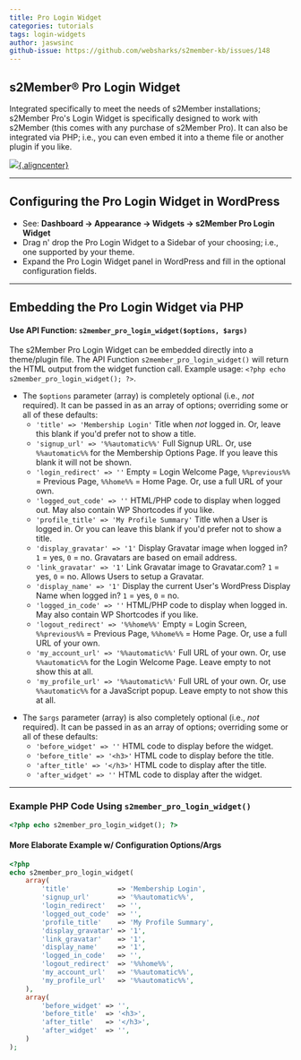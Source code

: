 ```yaml
---
title: Pro Login Widget
categories: tutorials
tags: login-widgets
author: jaswsinc
github-issue: https://github.com/websharks/s2member-kb/issues/148
---
```


## s2Member® Pro Login Widget

Integrated specifically to meet the needs of s2Member installations; s2Member Pro's Login Widget is specifically designed to work with s2Member (this comes with any purchase of s2Member Pro). It can also be integrated via PHP; i.e., you can even embed it into a theme file or another plugin if you like.

[![](http://cdn.websharks-inc.com/s2member/uploads/pro-screen-pro-login-widget.jpg){.aligncenter}](http://cdn.websharks-inc.com/s2member/uploads/pro-screen-pro-login-widget.jpg)

---

## Configuring the Pro Login Widget in WordPress

- See: **Dashboard → Appearance → Widgets → s2Member Pro Login Widget**
- Drag n' drop the Pro Login Widget to a Sidebar of your choosing; i.e., one supported by your theme.
- Expand the Pro Login Widget panel in WordPress and fill in the optional configuration fields.

---

## Embedding the Pro Login Widget via PHP

#### Use API Function: `s2member_pro_login_widget($options, $args)`

The s2Member Pro Login Widget can be embedded directly into a theme/plugin file. The API Function `s2member_pro_login_widget()` will return the HTML output from the widget function call. Example usage: `<?php echo s2member_pro_login_widget(); ?>`.

<div class="li-margins"></div>

- The `$options` parameter (array) is completely optional (i.e., _not_ required). It can be passed in as an array of options; overriding some or all of these defaults:
  -   `'title' => 'Membership Login'` Title when _not_ logged in. Or, leave this blank if you'd prefer not to show a title.
  -   `'signup_url' => '%%automatic%%'` Full Signup URL. Or, use `%%automatic%%` for the Membership Options Page. If you leave this blank it will not be shown.
  -   `'login_redirect' => ''` Empty = Login Welcome Page, `%%previous%%` = Previous Page, `%%home%%` = Home Page. Or, use a full URL of your own.
  -   `'logged_out_code' => ''` HTML/PHP code to display when logged out. May also contain WP Shortcodes if you like.
  -   `'profile_title' => 'My Profile Summary'` Title when a User is logged in. Or you can leave this blank if you'd prefer not to show a title.
  -   `'display_gravatar' => '1'` Display Gravatar image when logged in? `1` = yes, `0` = no. Gravatars are based on email address.
  -   `'link_gravatar' => '1'` Link Gravatar image to Gravatar.com? `1` = yes, `0` = no. Allows Users to setup a Gravatar.
  -   `'display_name' => '1'` Display the current User's WordPress Display Name when logged in? `1` = yes, `0` = no.
  -   `'logged_in_code' => ''` HTML/PHP code to display when logged in. May also contain WP Shortcodes if you like.
  -   `'logout_redirect' => '%%home%%'` Empty = Login Screen, `%%previous%%` = Previous Page, `%%home%%` = Home Page. Or, use a full URL of your own.
  -   `'my_account_url' => '%%automatic%%'` Full URL of your own. Or, use `%%automatic%%` for the Login Welcome Page. Leave empty to not show this at all.
  -   `'my_profile_url' => '%%automatic%%'` Full URL of your own. Or, use `%%automatic%%` for a JavaScript popup. Leave empty to not show this at all.

<div class="li-margins"></div>

- The `$args` parameter (array) is also completely optional (i.e., _not_ required). It can be passed in as an array of options; overriding some or all of these defaults:
  -   `'before_widget' => ''` HTML code to display before the widget.
  -   `'before_title' => '<h3>'` HTML code to display before the title.
  -   `'after_title' => '</h3>'` HTML code to display after the title.
  -   `'after_widget' => ''` HTML code to display after the widget.

---

### Example PHP Code Using `s2member_pro_login_widget()`

```php
<?php echo s2member_pro_login_widget(); ?>
```

#### More Elaborate Example w/ Configuration Options/Args

```php
<?php
echo s2member_pro_login_widget(
	array(
		'title'            => 'Membership Login',
		'signup_url'       => '%%automatic%%',
		'login_redirect'   => '',
		'logged_out_code'  => '',
		'profile_title'    => 'My Profile Summary',
		'display_gravatar' => '1',
		'link_gravatar'    => '1',
		'display_name'     => '1',
		'logged_in_code'   => '',
		'logout_redirect'  => '%%home%%',
		'my_account_url'   => '%%automatic%%',
		'my_profile_url'   => '%%automatic%%',
	),
	array(
		'before_widget' => '',
		'before_title'  => '<h3>',
		'after_title'   => '</h3>',
		'after_widget'  => '',
	)
);
```
